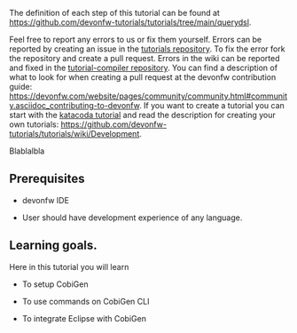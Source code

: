 


The definition of each step of this tutorial can be found at https://github.com/devonfw-tutorials/tutorials/tree/main/querydsl. 

Feel free to report any errors to us or fix them yourself. Errors can be reported by creating an issue in the [tutorials repository](https://github.com/devonfw-tutorials/tutorials/issues). To fix the error fork the repository and create a pull request. Errors in the wiki can be reported and fixed in the [tutorial-compiler repository](https://github.com/devonfw-tutorials/tutorial-compiler).
You can find a description of what to look for when creating a pull request at the devonfw contribution guide: https://devonfw.com/website/pages/community/community.html#community.asciidoc_contributing-to-devonfw. If you want to create a tutorial you can start with the [katacoda tutorial](https://katacoda.com/devonfw/scenarios/create-your-own-tutorial) and read the description for creating your own tutorials: https://github.com/devonfw-tutorials/tutorials/wiki/Development.

Blablalbla

## Prerequisites

* devonfw IDE

* User should have development experience of any language.


## Learning goals.
Here in this tutorial you will learn 

* To setup CobiGen 

* To use commands on CobiGen CLI  

* To integrate Eclipse with CobiGen
